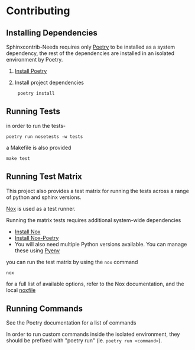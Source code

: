 # Contributing

## Installing Dependencies

Sphinxcontrib-Needs requires only [Poetry](https://python-poetry.org/) to be installed as a system dependency, the rest of the dependencies are installed in an isolated environment by Poetry.

1. [Install Poetry](https://python-poetry.org/docs/#installation)
2. Install project dependencies
   
        poetry install


## Running Tests

in order to run the tests-

    poetry run nosetests -w tests

a Makefile is also provided

    make test

## Running Test Matrix

This project also provides a test matrix for running the tests across a range of python and sphinx versions.

[Nox](https://nox.thea.codes/en/stable/) is used as a test runner.

Running the matrix tests requires additional system-wide dependencies

- [Install Nox](https://nox.thea.codes/en/stable/tutorial.html#installation)
- [Install Nox-Poetry](https://pypi.org/project/nox-poetry/)
- You will also need multiple Python versions available. You can manage these using [Pyenv](https://github.com/pyenv/pyenv)

you can run the test matrix by using the `nox` command

    nox

for a full list of available options, refer to the Nox documentation, and the local [noxfile](./noxfile.py)

## Running Commands

See the Poetry documentation for a list of commands

In order to run custom commands inside the isolated environment, they should be prefixed with "poetry run" (ie. `poetry run <command>`).
